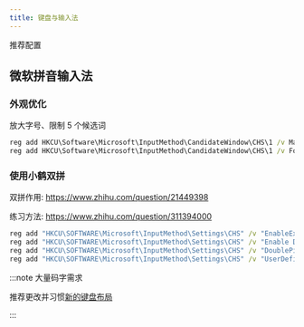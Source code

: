 ```yaml
---
title: 键盘与输入法
---
```


推荐配置

## 微软拼音输入法

### 外观优化

放大字号、限制 5 个候选词

```bat
reg add HKCU\Software\Microsoft\InputMethod\CandidateWindow\CHS\1 /v MaxCandidates /t REG_DWORD /d 5 /f
reg add HKCU\Software\Microsoft\InputMethod\CandidateWindow\CHS\1 /v FontStyleTSF3 /t REG_SZ /d "22.00pt;Regular;;Microsoft YaHei UI" /f

```

### 使用小鹤双拼

双拼作用: https://www.zhihu.com/question/21449398

练习方法: https://www.zhihu.com/question/311394000

```bat
reg add "HKCU\SOFTWARE\Microsoft\InputMethod\Settings\CHS" /v "EnableExtraDomainType" /t REG_DWORD /f /d 1
reg add "HKCU\SOFTWARE\Microsoft\InputMethod\Settings\CHS" /v "Enable Double Pinyin" /t REG_DWORD /f /d 1
reg add "HKCU\SOFTWARE\Microsoft\InputMethod\Settings\CHS" /v "DoublePinyinScheme" /t REG_DWORD /f /d 10
reg add "HKCU\SOFTWARE\Microsoft\InputMethod\Settings\CHS" /v "UserDefinedDoublePinyinScheme0" /t REG_SZ /f /d "小鹤双拼*2*^*iuvdjhcwfg^xmlnpbksqszxkrltvyovt"

```

:::note 大量码字需求

推荐更改并习惯<a href="/docs/dev/keymap" target="_blank">新的键盘布局</a>

:::
